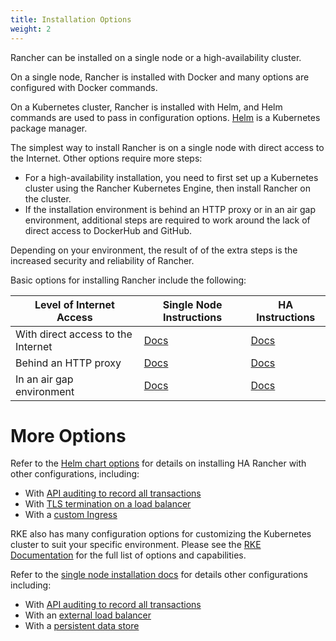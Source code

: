 ```yaml
---
title: Installation Options
weight: 2
---
```


Rancher can be installed on a single node or a high-availability cluster. 

On a single node, Rancher is installed with Docker and many options are configured with Docker commands.

On a Kubernetes cluster, Rancher is installed with Helm, and Helm commands are used to pass in configuration options. [Helm]({{<baseurl>}}/rancher/v2.x/en/overview/architecture/concepts/#about-helm) is a Kubernetes package manager.

The simplest way to install Rancher is on a single node with direct access to the Internet. Other options require more steps:

- For a high-availability installation, you need to first set up a Kubernetes cluster using the Rancher Kubernetes Engine, then install Rancher on the cluster.
- If the installation environment is behind an HTTP proxy or in an air gap environment, additional steps are required to work around the lack of direct access to DockerHub and GitHub.

Depending on your environment, the result of of the extra steps is the increased security and reliability of Rancher.

Basic options for installing Rancher include the following:

Level of Internet Access | Single Node Instructions | HA Instructions
---------------------------|-----------------------------|------------------
With direct access to the Internet | [Docs]({{<baseurl>}}/rancher/v2.x/en/installation/single-node/)                  | [Docs]({{<baseurl>}}/rancher/v2.x/en/installation/ha/)
Behind an HTTP proxy  | [Docs]({{<baseurl>}}/rancher/v2.x/en/installation/single-node/proxy/) | [Docs]({{<baseurl>}}/rancher/v2.x/en/installation/ha/helm-rancher/chart-options/#http-proxy)
In an air gap environment | [Docs]({{<baseurl>}}/rancher/v2.x/en/installation/air-gap/) | [Docs]({{<baseurl>}}/rancher/v2.x/en/installation/air-gap/)

# More Options

Refer to the [Helm chart options]({{<baseurl>}}/rancher/v2.x/en/installation/ha/helm-rancher/chart-options/) for details on installing HA Rancher with other configurations, including:

- With [API auditing to record all transactions]({{<baseurl>}}/rancher/v2.x/en/installation/ha/helm-rancher/chart-options/#api-audit-log)
- With [TLS termination on a load balancer]({{<baseurl>}}/rancher/v2.x/en/installation/ha/helm-rancher/chart-options/#external-tls-termination)
- With a [custom Ingress]({{<baseurl>}}/rancher/v2.x/en/installation/ha/helm-rancher/chart-options/#customizing-your-ingress)

RKE also has many configuration options for customizing the Kubernetes cluster to suit your specific environment. Please see the [RKE Documentation]({{<baseurl>}}/rke/latest/en/config-options/) for the full list of options and capabilities.

Refer to the [single node installation docs]({{<baseurl>}}/rancher/v2.x/en/installation/single-node/) for details other configurations including:

- With [API auditing to record all transactions]({{<baseurl>}}/rancher/v2.x/en/installation/single-node/#api-audit-log)
- With an [external load balancer]({{<baseurl>}}/rancher/v2.x/en/installation/single-node/single-node-install-external-lb/)
- With a [persistent data store]({{<baseurl>}}/rancher/v2.x/en/installation/single-node/#persistent-data)